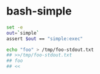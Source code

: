 # bash-simple

```bash
set -e
out=`simple`
assert $out == "simple:exec"

echo "foo" > /tmp/foo-stdout.txt
## >>/tmp/foo-stdout.txt
## foo
## <<
```
